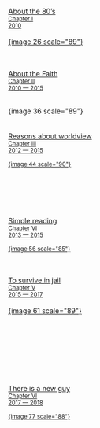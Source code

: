 <div grid-row="" grid-pad="2.5" grid-gutter="5" grid-responsive="">
	<div grid-col="x10" grid-pad="2.5"><br>
<a href="About-the-80-s" rel="history">About the 80’s<br><small>Chapter I<br>2010</small><br>
<br>
{image 26 scale="89"}<br><br><br>

About the Faith<br><small>Chapter II<br>2010 — 2015</small>
<br>

<br></a>
{image 36 scale="89"}<br>
<br>
<br>
<a href="Reasons-about-worldview-1" rel="history">Reasons about worldview<br>
<small>Chapter III<br>2012 — 2015<br>
<br>
{image 44 scale="90"}</small><br></a>
<br>
<a href="The-Diversity-of-Worlds" rel="history"></a>



</div>
	<div grid-col="x10" grid-pad="2.5"><a href="About-the-Faith" rel="history"><small></small>
<br></a>
<a href="Interstellar-Travel" rel="history"></a><br>
<br>
<br>
<a href="Simple-reading" rel="history">Simple reading<br><small>Chapter VI<br>2013 — 2015<br>
<br>
{image 56 scale="85"}</small><br></a>
<br><br>

<a href="To-survive-in-jail" rel="history">To survive in jail<br><small>Chapter V<br>2015 — 2017</small>
<br><br>
{image 61 scale="89"}

<br>

<br><br>
<br>
<small></small>


</a>


<br>
<a href="Strange-Mankinds" rel="history"></a>
</div>
	<div grid-col="x10" grid-pad="2.5" class="">

<a href="There-is-a-new-guy" rel="history">There is a new guy<br><small>Chapter VI<br>2017 — 2018<br>
<br>
{image 77 scale="88"}</small></a>

</div>
</div><br>

<br>
<br>
